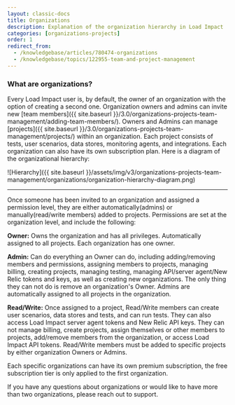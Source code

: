 ```yaml
---
layout: classic-docs
title: Organizations
description: Explanation of the organization hierarchy in Load Impact
categories: [organizations-projects]
order: 1
redirect_from:
  - /knowledgebase/articles/780474-organizations
  - /knowledgebase/topics/122955-team-and-project-management
---
```


### What are organizations?

Every Load Impact user is, by default, the owner of an organization with the option of creating a second one. Organization owners and admins can invite new [team members]({{ site.baseurl }}/3.0/organizations-projects-team-management/adding-team-members/). Owners and Admins can manage [projects]({{ site.baseurl }}/3.0/organizations-projects-team-management/projects/) within an organization. Each project consists of tests, user scenarios, data stores, monitoring agents, and integrations. Each organization can also have its own subscription plan. Here is a diagram of the organizational hierarchy:

![Hierarchy]({{ site.baseurl }}/assets/img/v3/organizations-projects-team-management/organizations/organization-hierarchy-diagram.png)

***

Once someone has been invited to an organization and assigned a permission level, they are either automatically(admins) or manually(read/write members) added to projects. Permissions are set at the organization level, and include the following:

**Owner:** Owns the organization and has all privileges. Automatically assigned to all projects. Each organization has one owner.

**Admin:** Can do everything an Owner can do, including adding/removing members and permissions, assigning members to projects, managing billing, creating projects, managing testing, managing API/server agent/New Relic tokens and keys, as well as creating new organizations. The only thing they can not do is remove an organization's Owner. Admins are automatically assigned to all projects in the organization.

**Read/Write:** Once assigned to a project, Read/Write members can create user scenarios, data stores and tests, and can run tests. They can also access Load Impact server agent tokens and New Relic API keys. They can not manage billing, create projects, assign themselves or other members to projects, add/remove members from the organization, or access Load Impact API tokens. Read/Write members must be added to specific projects by either organization Owners or Admins.

Each specific organizations can have its own premium subscription, the free subscription tier is only applied to the first organization.

If you have any questions about organizations or would like to have more than two organizations, please reach out to support.
